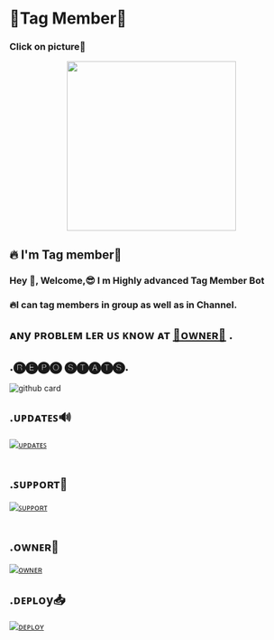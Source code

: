 # 🔖Tag Member🔖

### Click on picture🔰 <p align="center"><a href="Https://t.me/Mhakal_Robot"><img src="https://te.legra.ph/file/5a2d3c2c11daf098877c8.jpg" width="300"></a></p>

</p>

## 🔥 I'm Tag member🔖

</p>


### Hey 🤗, Welcome,😎 I m Highly advanced Tag Member Bot

</p>

### 🔥I can tag  members in group as well as in Channel.
 
</p>           

## ᴀɴy ᴩʀᴏʙʟᴇᴍ ʟᴇʀ ᴜꜱ ᴋɴᴏᴡ ᴀᴛ [👑ᴏᴡɴᴇʀ👑](Https://t.me/umashankar31) .

</p>

## .🅡🅔🅟🅞 🅢🅣🅐🅣🅢.

</p>

![github card](https://github-readme-stats.vercel.app/api/pin/?username=ItsAttitudeking&repo=tag_member&theme=dark)

</p>

## .ᴜᴩᴅᴀᴛᴇꜱ🔊

[![ᴜᴩᴅᴀᴛᴇꜱ](https://img.shields.io/badge/ᴜᴩᴅᴀᴛᴇꜱ-attitude_galaxy-red?style=for-the-badge&logo=telegram)](https://t.me/shayari_jok)</br></br>

</p>

## .ꜱᴜᴩᴩᴏʀᴛ🔧

[![ꜱᴜᴩᴩᴏʀᴛ](https://img.shields.io/badge/ꜱᴜᴩᴩᴏʀᴛ-sweet_Kingdom-red?style=for-the-badge&logo=telegram)](https://t.me/shayari_jok)</br></br>

</p>

## .ᴏᴡɴᴇʀ👑

[![ᴏᴡɴᴇʀ](https://img.shields.io/badge/Telegram-Contact%20Me-informational)](Https://t.me/umashankar31)

</p>

## .ᴅᴇᴩʟᴏy📥

[![ᴅᴇᴘʟᴏʏ](https://www.herokucdn.com/deploy/button.svg)](https://heroku.com/deploy?template=https://github.com/umashankar3/Tag_member)
